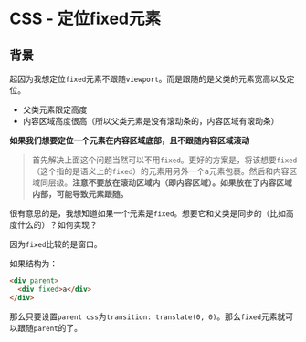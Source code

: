 # CSS - 定位fixed元素

## 背景

起因为我想定位`fixed`元素不跟随`viewport`。而是跟随的是父类的元素宽高以及定位。

* 父类元素限定高度
* 内容区域高度很高（所以父类元素是没有滚动条的，内容区域有滚动条）

**如果我们想要定位一个元素在内容区域底部，且不跟随内容区域滚动**

> 首先解决上面这个问题当然可以不用`fixed`。更好的方案是，将该想要`fixed`（这个指的是语义上的`fixed`）的元素用另外一个a元素包裹。然后和内容区域同层级。**注意不要放在滚动区域内（即内容区域）。如果放在了内容区域内部，可能导致元素跟随。**

很有意思的是，我想知道如果一个元素是`fixed`。想要它和父类是同步的（比如高度什么的）？如何实现？

因为`fixed`比较的是窗口。

如果结构为：

```html
<div parent>
  <div fixed>a</div>
</div>
```

那么只要设置`parent css`为`transition: translate(0, 0)`。那么`fixed`元素就可以跟随`parent`的了。
